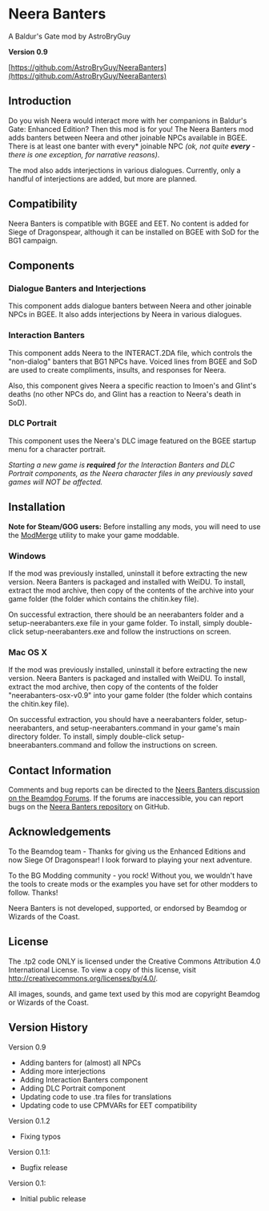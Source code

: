 # Neera Banters

A Baldur's Gate mod by AstroBryGuy

**Version 0.9**

[https://github.com/AstroBryGuy/NeeraBanters](https://github.com/AstroBryGuy/NeeraBanters)

## Introduction
Do you wish Neera would interact more with her companions in Baldur's Gate: Enhanced Edition? Then this mod is for you! The Neera Banters mod adds banters between Neera and other joinable NPCs available in BGEE. There is at least one banter with every* joinable NPC _(ok, not quite **every** - there is one exception, for narrative reasons)_.

The mod also adds interjections in various dialogues. Currently, only a handful of interjections are added, but more are planned.

## Compatibility
Neera Banters is compatible with BGEE and EET. No content is added for Siege of Dragonspear, although it can be installed on BGEE with SoD for the BG1 campaign.

## Components

### Dialogue Banters and Interjections
This component adds dialogue banters between Neera and other joinable NPCs in BGEE. It also adds interjections by Neera in various dialogues.

### Interaction Banters
This component adds Neera to the INTERACT.2DA file, which controls the "non-dialog" banters that BG1 NPCs have. Voiced lines from BGEE and SoD are used to create compliments, insults, and responses for Neera.

Also, this component gives Neera a specific reaction to Imoen's and Glint's deaths (no other NPCs do, and Glint has a reaction to Neera's death in SoD).

### DLC Portrait
This component uses the Neera's DLC image featured on the BGEE startup menu for a character portrait.

_Starting a new game is **required** for the Interaction Banters and DLC Portrait components, as the Neera character files in any previously saved games will NOT be affected._

## Installation
**Note for Steam/GOG users:** Before installing any mods, you will need to use the [ModMerge](https://forums.beamdog.com/discussion/50441/modmerge-merge-your-steam-gog-zip-based-dlc-into-something-weidu-nearinfinity-dltcep-can-use/p1) utility to make your game moddable.

### Windows
If the mod was previously installed, uninstall it before extracting the new version. Neera Banters is packaged and installed with WeiDU. To install, extract the mod archive, then copy of the contents of the archive into your game folder (the folder which contains the chitin.key file). 

On successful extraction, there should be an neerabanters folder and a setup-neerabanters.exe file in your game folder. To install, simply double-click setup-neerabanters.exe and follow the instructions on screen.

### Mac OS X
If the mod was previously installed, uninstall it before extracting the new version. Neera Banters is packaged and installed with WeiDU. To install, extract the mod archive, then copy of the contents of the folder "neerabanters-osx-v0.9" into your game folder (the folder which contains the chitin.key file).

On successful extraction, you should have a neerabanters folder, setup-neerabanters, and setup-neerabanters.command in your game's main directory folder. To install, simply double-click setup-bneerabanters.command and follow the instructions on screen.

## Contact Information

Comments and bug reports can be directed to the [Neers Banters discussion on the Beamdog Forums](https://forums.beamdog.com/discussion/38246/neera-banters-for-bgee/). If the forums are inaccessible, you can report bugs on the [Neera Banters repository](https://github.com/AstroBryGuy/NeeraBanters) on GitHub.

## Acknowledgements 

To the Beamdog team - Thanks for giving us the Enhanced Editions and now Siege Of Dragonspear! I look forward to playing your next adventure.

To the BG Modding community - you rock! Without you, we wouldn't have the tools to create mods or the examples you have set for other modders to follow. Thanks!

Neera Banters is not developed, supported, or endorsed by Beamdog or Wizards of the Coast.

## License

The .tp2 code ONLY is licensed under the Creative Commons Attribution 4.0 International License. To view a copy of this license, visit http://creativecommons.org/licenses/by/4.0/.

All images, sounds, and game text used by this mod are copyright Beamdog or Wizards of the Coast.

## Version History

Version 0.9

* Adding banters for (almost) all NPCs
* Adding more interjections
* Adding Interaction Banters component
* Adding DLC Portrait component
* Updating code to use .tra files for translations
* Updating code to use CPMVARs for EET compatibility

Version 0.1.2

* Fixing typos

Version 0.1.1: 

* Bugfix release

Version 0.1: 

* Initial public release
